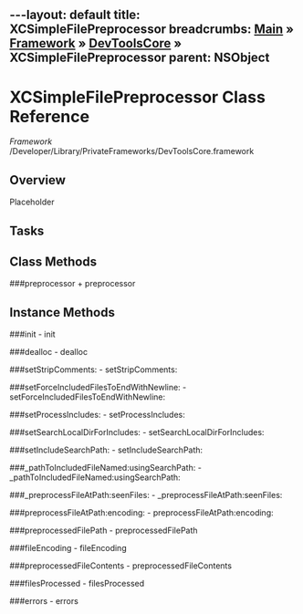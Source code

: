 ---layout: default
title: XCSimpleFilePreprocessor
breadcrumbs: <a href="/index.html">Main</a> &raquo; <a href="/Frameworks.html">Framework</a> &raquo; <a href="/Frameworks/DevToolsCore.html">DevToolsCore</a> &raquo; XCSimpleFilePreprocessor
parent: NSObject 
---
# XCSimpleFilePreprocessor Class Reference

*Framework* /Developer/Library/PrivateFrameworks/DevToolsCore.framework

## Overview

Placeholder

## Tasks

## Class Methods

<a name="+preprocessor"></a>
###preprocessor
    + preprocessor

## Instance Methods

<a name="-init"></a>
###init
    - init

<a name="-dealloc"></a>
###dealloc
    - dealloc

<a name="-setStripComments:"></a>
###setStripComments:
    - setStripComments:

<a name="-setForceIncludedFilesToEndWithNewline:"></a>
###setForceIncludedFilesToEndWithNewline:
    - setForceIncludedFilesToEndWithNewline:

<a name="-setProcessIncludes:"></a>
###setProcessIncludes:
    - setProcessIncludes:

<a name="-setSearchLocalDirForIncludes:"></a>
###setSearchLocalDirForIncludes:
    - setSearchLocalDirForIncludes:

<a name="-setIncludeSearchPath:"></a>
###setIncludeSearchPath:
    - setIncludeSearchPath:

<a name="-_pathToIncludedFileNamed:usingSearchPath:"></a>
###_pathToIncludedFileNamed:usingSearchPath:
    - _pathToIncludedFileNamed:usingSearchPath:

<a name="-_preprocessFileAtPath:seenFiles:"></a>
###_preprocessFileAtPath:seenFiles:
    - _preprocessFileAtPath:seenFiles:

<a name="-preprocessFileAtPath:encoding:"></a>
###preprocessFileAtPath:encoding:
    - preprocessFileAtPath:encoding:

<a name="-preprocessedFilePath"></a>
###preprocessedFilePath
    - preprocessedFilePath

<a name="-fileEncoding"></a>
###fileEncoding
    - fileEncoding

<a name="-preprocessedFileContents"></a>
###preprocessedFileContents
    - preprocessedFileContents

<a name="-filesProcessed"></a>
###filesProcessed
    - filesProcessed

<a name="-errors"></a>
###errors
    - errors

